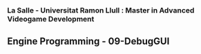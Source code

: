 ### La Salle - Universitat Ramon Llull : Master in Advanced Videogame Development
## Engine Programming - 09-DebugGUI
